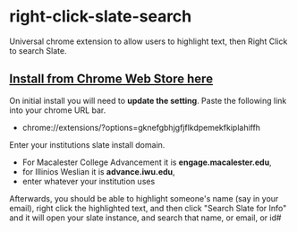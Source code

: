 # right-click-slate-search
Universal chrome extension to allow users to highlight text, then Right Click to search Slate.

## [Install from Chrome Web Store here ](https://chrome.google.com/webstore/detail/lloyds-slate-right-click/gknefgbhjgfjflkdpemekfkiplahiffh)

On initial install you will need to **update the setting**.  Paste the following link into your chrome URL bar.
 * chrome://extensions/?options=gknefgbhjgfjflkdpemekfkiplahiffh
 
Enter your institutions slate install domain.  
 - For Macalester College Advancement it is **engage.macalester.edu**, 
 - for Illinios Weslian it is **advance.iwu.edu**, 
 - enter whatever your institution uses

Afterwards, you should be able to highlight someone's name (say in your email), right click the highlighted text, and then click "Search Slate for Info" and it will open your slate instance, and search that name, or email, or id#
